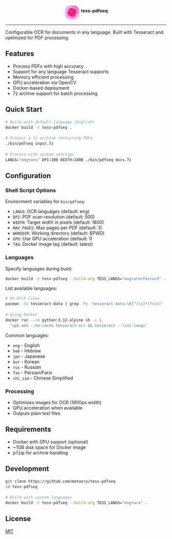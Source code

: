 <div align="center">
  <img 
    src=".github/logo.svg" 
    title="tess-pdfseq" 
    align="middle" 
    width="48" 
  />
  <strong>tess-pdfseq</strong>
</div>

---

Configurable OCR for documents in any language. Built with Tesseract and optimized for PDF processing.

## Features
- Process PDFs with high accuracy
- Support for any language Tesseract supports 
- Memory efficient processing
- GPU acceleration via OpenCV
- Docker-based deployment
- 7z archive support for batch processing

## Quick Start

```bash
# Build with default language (English)
docker build -t tess-pdfseq .

# Process a 7z archive containing PDFs
./bin/pdfseq input.7z

# Process with custom settings
LANGS="eng+ara" DPI=300 WIDTH=2400 ./bin/pdfseq docs.7z
```

## Configuration

### Shell Script Options
Environment variables for `bin/pdfseq`:
- `LANGS`: OCR languages (default: eng)
- `DPI`: PDF scan resolution (default: 500)
- `WIDTH`: Target width in pixels (default: 1800)
- `MAX_PAGES`: Max pages per PDF (default: 3)
- `WORKDIR`: Working directory (default: $PWD)
- `GPU`: Use GPU acceleration (default: 1)
- `TAG`: Docker image tag (default: latest)

### Languages

Specify languages during build:
```bash
docker build -t tess-pdfseq --build-arg TESS_LANGS="eng+ara+fas+urd" .
```

List available languages:
```bash
# On Arch Linux
pacman -Ss tesseract-data | grep -Po 'tesseract-data-\K[^/\s]*(?=\s)'

# Using Docker
docker run --rm python:3.12-alpine sh -c \
  "apk add --no-cache tesseract-ocr && tesseract --list-langs"
```

Common languages:
- `eng` - English
- `heb` - Hebrew
- `jpn` - Japanese
- `kor` - Korean
- `rus` - Russian
- `fas` - Persian/Farsi
- `chi_sim` - Chinese Simplified

### Processing
- Optimizes images for OCR (1800px width)
- GPU acceleration when available
- Outputs plain text files

## Requirements
- Docker with GPU support (optional)
- ~1GB disk space for Docker image
- p7zip for archive handling

## Development

```bash
git clone https://github.com/metaory/tess-pdfseq
cd tess-pdfseq

# Build with custom languages
docker build -t tess-pdfseq --build-arg TESS_LANGS="eng+ara" .
```

## License

[MIT](LICENSE)

